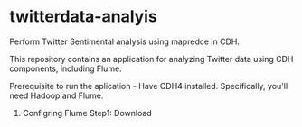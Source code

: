 # twitterdata-analyis
Perform Twitter Sentimental analysis using mapredce in CDH.

This repository contains an application for analyzing Twitter data using CDH components, including Flume.

Prerequisite to run the aplication -  Have CDH4 installed. Specifically, you'll need Hadoop and Flume.

1. Configring Flume
Step1:
Download 
